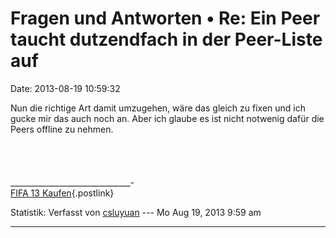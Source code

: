 Fragen und Antworten • Re: Ein Peer taucht dutzendfach in der Peer-Liste auf
============================================================================

Date: 2013-08-19 10:59:32

Nun die richtige Art damit umzugehen, wäre das gleich zu fixen und ich
gucke mir das auch noch an. Aber ich glaube es ist nicht notwenig dafür
die Peers offline zu nehmen.\
\
\
\
\
\_\_\_\_\_\_\_\_\_\_\_\_\_\_\_\_\_\_\_\_\_\_\_\_\_\_\_\_\_\_-\
[FIFA 13 Kaufen](http://www.mmowalmart.com/FIFA-13/){.postlink}

Statistik: Verfasst von
[csluyuan](http://forum.yacy-websuche.de/memberlist.php?mode=viewprofile&u=8986)
--- Mo Aug 19, 2013 9:59 am

------------------------------------------------------------------------
